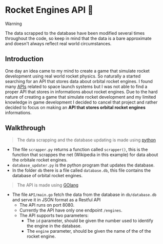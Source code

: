 # Rocket Engines API 🚀

> [!WARNING]
> The data scrapped to the database have been modified several times throughout the code, so keep in mind that the data is a bare approximate and doesn't always reflect real world circumstances.
## Introduction
One day an idea came to my mind to create a game that simulate rocket development using real world rocket physics. So naturally a started searching for an API that stores data about orbital rocket engines. I found many [APIs](https://github.com/r-spacex/SpaceX-API) related to space launch systems but I was not able to find a proper API that stores in informations about rocket engines. Due to the hard nature of creating a game that simulate rocket development and my limited knowledge in game development I decided to cancel that project and rather decided to focus on making an **API that stores orbital rocket engines** informations.

## Walkthrough
> The data scrapping and the database updating is made using [python](https://www.python.org/)
* The file `scrapper.py` returns a function called `scrapper()`, this is the function that scrappes the net (Wikipedia in this example) for data about the orbitale rocket engines.
* `database_updater.py` is the python program that updates the database.
* In the folder `db` there is a file called `database.db`, this file contains the database of orbital rocket engines.

> The API is made using [GOlang](https://www.go.dev/)
* The file `API/main.go` fetch the data from the database in `db/database.db` and serve it in JSON format as a Restful API
    * The API runs on port 8080.
    * Currently the API have only one endpoint `/engines`.
    * The API supports two parameters:
        * The `id` parameter, should be given the number used to identify the engine in the database.
        * The `engine` parameter, should be given the name of the of the rocket engine.
